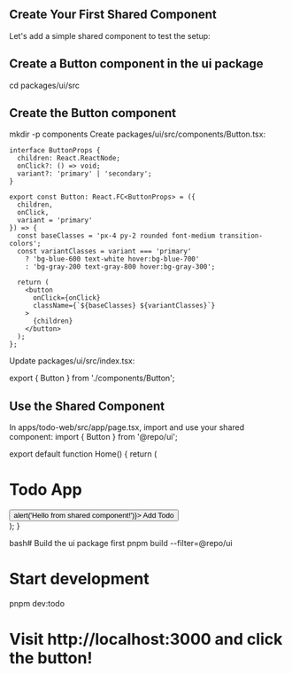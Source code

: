 ## Create Your First Shared Component

Let's add a simple shared component to test the setup:

## Create a Button component in the ui package

cd packages/ui/src

## Create the Button component

mkdir -p components
Create packages/ui/src/components/Button.tsx:

```
interface ButtonProps {
  children: React.ReactNode;
  onClick?: () => void;
  variant?: 'primary' | 'secondary';
}

export const Button: React.FC<ButtonProps> = ({
  children,
  onClick,
  variant = 'primary'
}) => {
  const baseClasses = 'px-4 py-2 rounded font-medium transition-colors';
  const variantClasses = variant === 'primary'
    ? 'bg-blue-600 text-white hover:bg-blue-700'
    : 'bg-gray-200 text-gray-800 hover:bg-gray-300';

  return (
    <button
      onClick={onClick}
      className={`${baseClasses} ${variantClasses}`}
    >
      {children}
    </button>
  );
};
```

Update packages/ui/src/index.tsx:

export { Button } from './components/Button';

## Use the Shared Component

In apps/todo-web/src/app/page.tsx, import and use your shared component:
import { Button } from '@repo/ui';

export default function Home() {
return (

<main className="p-8">
<h1 className="text-2xl font-bold mb-4">Todo App</h1>
<Button onClick={() => alert('Hello from shared component!')}>
Add Todo
</Button>
</main>
);
}

bash# Build the ui package first
pnpm build --filter=@repo/ui

# Start development

pnpm dev:todo

# Visit http://localhost:3000 and click the button!

